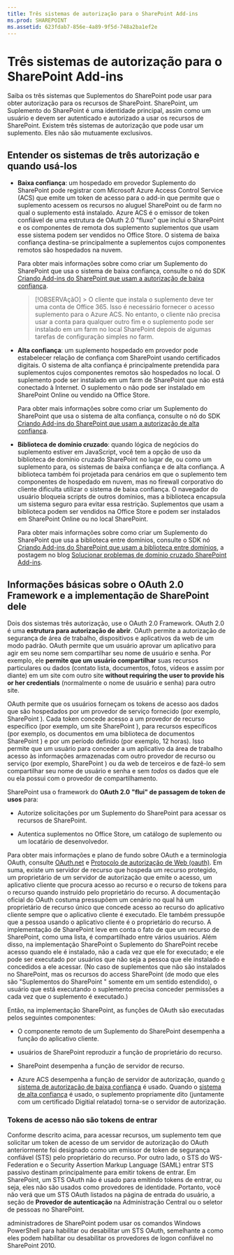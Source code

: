 ```yaml
---
title: Três sistemas de autorização para o SharePoint Add-ins
ms.prod: SHAREPOINT
ms.assetid: 623fdab7-856e-4a89-9f5d-748a2ba1ef2e
---
```



# Três sistemas de autorização para o SharePoint Add-ins
Saiba os três sistemas que Suplementos do SharePoint pode usar para obter autorização para os recursos de SharePoint.
SharePoint, um Suplemento do SharePoint é uma identidade principal, assim como um usuário e devem ser autenticado e autorizado a usar os recursos de SharePoint. Existem três sistemas de autorização que pode usar um suplemento. Eles não são mutuamente exclusivos.
  
    
    


## Entender os sistemas de três autorização e quando usá-los
<a name="UnderstandThreeSystems"> </a>


  
    
    

- **Baixa confiança**: um hospedado em provedor Suplemento do SharePoint pode registrar com Microsoft Azure Access Control Service (ACS) que emite um token de acesso para o add-in que permite que o suplemento acessem os recursos no aluguel SharePoint ou de farm no qual o suplemento está instalado. Azure ACS é o emissor de token confiável de uma estrutura de OAuth 2.0 "fluxo" que inclui o SharePoint e os componentes de remota dos suplemento suplementos que usam esse sistema podem ser vendidos no Office Store. O sistema de baixa confiança destina-se principalmente a suplementos cujos componentes remotos são hospedados na nuvem.
    
    Para obter mais informações sobre como criar um Suplemento do SharePoint que usa o sistema de baixa confiança, consulte o nó do SDK  [Criando Add-ins do SharePoint que usam a autorização de baixa confiança](creating-sharepoint-add-ins-that-use-low-trust-authorization.md).
    
    > [!OBSERVAçãO]
      > O cliente que instala o suplemento deve ter uma conta de Office 365. Isso é necessário fornecer o acesso suplemento para o Azure ACS. No entanto, o cliente não precisa usar a conta para qualquer outro fim e o suplemento pode ser instalado em um farm no local SharePoint depois de algumas tarefas de configuração simples no farm.
- **Alta confiança**: um suplemento hospedado em provedor pode estabelecer relação de confiança com SharePoint usando certificados digitais. O sistema de alta confiança é principalmente pretendida para suplementos cujos componentes remotos são hospedados no local. O suplemento pode ser instalado em um farm de SharePoint que não está conectado à Internet. O suplemento o não pode ser instalado em SharePoint Online ou vendido na Office Store.
    
    Para obter mais informações sobre como criar um Suplemento do SharePoint que usa o sistema de alta confiança, consulte o nó do SDK  [Criando Add-ins do SharePoint que usam a autorização de alta confiança](creating-sharepoint-add-ins-that-use-high-trust-authorization.md).
    
  
- **Biblioteca de domínio cruzado**: quando lógica de negócios do suplemento estiver em JavaScript, você tem a opção de uso da biblioteca de domínio cruzado SharePoint no lugar de, ou como um suplemento para, os sistemas de baixa confiança e de alta confiança. A biblioteca também foi projetada para cenários em que o suplemento tem componentes de hospedado em nuvem, mas no firewall corporativo do cliente dificulta utilizar o sistema de baixa confiança. O navegador do usuário bloqueia scripts de outros domínios, mas a biblioteca encapsula um sistema seguro para evitar essa restrição. Suplementos que usam a biblioteca podem ser vendidos na Office Store e podem ser instalados em SharePoint Online ou no local SharePoint.
    
    Para obter mais informações sobre como criar um Suplemento do SharePoint que usa a biblioteca entre domínios, consulte o SDK nó  [Criando Add-ins do SharePoint que usam a biblioteca entre domínios](creating-sharepoint-add-ins-that-use-the-cross-domain-library.md), a postagem no blog  [Solucionar problemas de domínio cruzado SharePoint Add-ins](http://blogs.msdn.com/b/officeapps/archive/2012/11/29/solving-cross-domain-problems-in-apps-for-sharepoint.aspx).
    
  

## Informações básicas sobre o OAuth 2.0 Framework e a implementação de SharePoint dele
<a name="UnderstandThreeSystems"> </a>

Dois dos sistemas três autorização, use o OAuth 2.0 Framework. OAuth 2.0 é uma **estrutura para autorização de abrir**. OAuth permite a autorização de segurança de área de trabalho, dispositivos e aplicativos da web de um modo padrão. OAuth permite que um usuário aprovar um aplicativo para agir em seu nome sem compartilhar seu nome de usuário e senha. Por exemplo, ele **permite que um usuário compartilhar** suas recursos particulares ou dados (contato lista, documentos, fotos, vídeos e assim por diante) em um site com outro site **without requiring the user to provide his or her credentials** (normalmente o nome de usuário e senha) para outro site.
  
    
    
OAuth permite que os usuários forneçam os tokens de acesso aos dados que são hospedados por um provedor de serviço fornecido (por exemplo, SharePoint ). Cada token concede acesso a um provedor de recurso específico (por exemplo, um site SharePoint ), para recursos específicos (por exemplo, os documentos em uma biblioteca de documentos SharePoint ) e por um período definido (por exemplo, 12 horas). Isso permite que um usuário para conceder a um aplicativo da área de trabalho acesso às informações armazenadas com outro provedor de recurso ou serviço (por exemplo, SharePoint ) ou da web de terceiros e de fazê-lo sem compartilhar seu nome de usuário e senha e sem  *todos*  os dados que ele ou ela possui com o provedor de compartilhamento.
  
    
    
SharePoint usa o framework do **OAuth 2.0** **"flui" de passagem de token de usos** para:
  
    
    

- Autorize solicitações por um Suplemento do SharePoint para acessar os recursos de SharePoint.
    
  
- Autentica suplementos no Office Store, um catálogo de suplemento ou um locatário de desenvolvedor.
    
  
Para obter mais informações e plano de fundo sobre OAuth e a terminologia OAuth, consulte  [OAuth.net](http://oauth.net/) e [Protocolo de autorização de Web (oauth)](http://datatracker.ietf.org/doc/active/). Em suma, existe um servidor de recurso que hospeda um recurso protegido, um proprietário de um servidor de autorização que emite o acesso, um aplicativo cliente que procura acesso ao recurso e o recurso de tokens para o recurso quando instruído pelo proprietário do recurso. A documentação oficial do OAuth costuma pressupõem um cenário no qual há um proprietário de recurso único que concede acesso ao recurso do aplicativo cliente sempre que o aplicativo cliente é executado. Ele também pressupõe que a pessoa usando o aplicativo cliente é o proprietário do recurso. A implementação de SharePoint leve em conta o fato de que um recurso de SharePoint, como uma lista, é compartilhado entre vários usuários. Além disso, na implementação SharePoint o Suplemento do SharePoint recebe acesso quando ele é instalado, não a cada vez que ele for executado; e ele pode ser executado por usuários que não seja a pessoa que ele instalado e concedidos a ele acessar. (No caso de suplementos que não são instalados no SharePoint, mas os recursos do access SharePoint (de modo que eles são "Suplementos do SharePoint " somente em um sentido estendido), o usuário que está executando o suplemento precisa conceder permissões a cada vez que o suplemento é executado.)
  
    
    
Então, na implementação SharePoint, as funções de OAuth são executadas pelos seguintes componentes:
  
    
    

- O componente remoto de um Suplemento do SharePoint desempenha a função do aplicativo cliente.
    
  
- usuários de SharePoint reproduzir a função de proprietário do recurso.
    
  
- SharePoint desempenha a função de servidor de recurso.
    
  
- Azure ACS desempenha a função de servidor de autorização, quando  [o sistema de autorização de baixa confiança](creating-sharepoint-add-ins-that-use-low-trust-authorization.md) é usado. Quando o [sistema de alta confiança](creating-sharepoint-add-ins-that-use-high-trust-authorization.md) é usado, o suplemento propriamente dito (juntamente com um certificado Digitial relatado) torna-se o servidor de autorização.
    
  

### Tokens de acesso não são tokens de entrar
<a name="FileName_uniquekeyword3"> </a>

Conforme descrito acima, para acessar recursos, um suplemento tem que solicitar um token de acesso de um servidor de autorização do OAuth anteriormente foi designado como um emissor de token de segurança confiável (STS) pelo proprietário do recurso. Por outro lado, o STS do WS-Federation e o Security Assertion Markup Language (SAML) entrar STS passivo destinam principalmente para emitir tokens de entrar. Em SharePoint, um STS OAuth não é usado para emitindo tokens de entrar, ou seja, eles não são usados como provedores de identidade. Portanto, você não verá que um STS OAuth listados na página de entrada do usuário, a seção de **Provedor de autenticação** na Administração Central ou o seletor de pessoas no SharePoint.
  
    
    
administradores de SharePoint podem usar os comandos Windows PowerShell para habilitar ou desabilitar um STS OAuth, semelhante a como eles podem habilitar ou desabilitar os provedores de logon confiável no SharePoint 2010.
  
    
    

